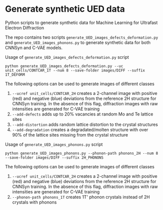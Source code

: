 # Generate synthetic UED data
Python scripts to generate synthetic data for Machine Learning for Ultrafast Electron Diffraction

The repo contains two scripts `generate_UED_images_defects_deformation.py` and `generate_UED_images_phonons.py` to generate synthetic data for both CNNSyn and C-VAE models.

Usage of `generate_UED_images_defects_deformation.py` script

`python generate_UED_images_defects_deformation.py --uc unit_cells/CONTCAR_1T --num 8 --save-folder images/DIFF --suffix 1T_DEFORM`

The following options can be used to generate images of different classes
1. `--ucref unit_cells/CONTCAR_2H` creates a 2-channel image with positive (red) and negative (blue) deviations from the reference 2H structure for CNNSyn training. In the absence of this flag, diffraction images with raw intensities are generated for C-VAE training
2. `--add-defects` adds up to 20% vacancies at random Mo and Te lattice sites
3. `--add-distortion` adds random lattice distortion to the crystal structures
4. `--add-degradation` creates a degradated/molten structure with over 90% of the lattice sites missing from the crystal structure



Usage of `generate_UED_images_phonons.py` script

`python generate_UED_images_phonons.py --phonon-path phonons_2H --num 8 --save-folder images/DIFF --suffix 2H_PHONONS`

The following options can be used to generate images of different classes
1. `--ucref unit_cells/CONTCAR_2H` creates a 2-channel image with positive (red) and negative (blue) deviations from the reference 2H structure for CNNSyn training. In the absence of this flag, diffraction images with raw intensities are generated for C-VAE training
2. `--phonon-path phonons_1T` creates 1T' phonon crystals instead of 2H crystals with phonons

